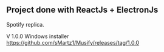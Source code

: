 ## Project done with ReactJs + ElectronJs

Spotify replica.

V 1.0.0 Windows installer
https://github.com/sMartz1/Musify/releases/tag/1.0.0
